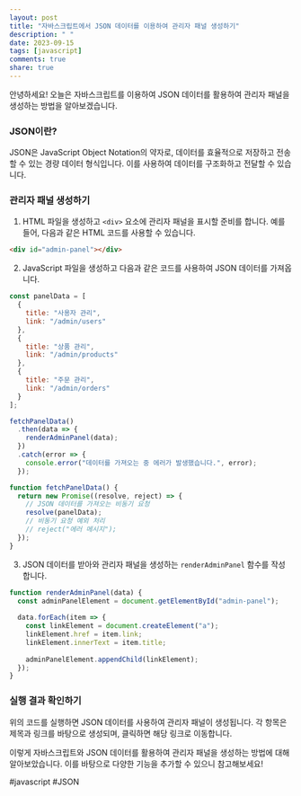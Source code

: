 ```yaml
---
layout: post
title: "자바스크립트에서 JSON 데이터를 이용하여 관리자 패널 생성하기"
description: " "
date: 2023-09-15
tags: [javascript]
comments: true
share: true
---
```


안녕하세요! 오늘은 자바스크립트를 이용하여 JSON 데이터를 활용하여 관리자 패널을 생성하는 방법을 알아보겠습니다.

### JSON이란?

JSON은 JavaScript Object Notation의 약자로, 데이터를 효율적으로 저장하고 전송할 수 있는 경량 데이터 형식입니다. 이를 사용하여 데이터를 구조화하고 전달할 수 있습니다.

### 관리자 패널 생성하기

1. HTML 파일을 생성하고 `<div>` 요소에 관리자 패널을 표시할 준비를 합니다. 예를 들어, 다음과 같은 HTML 코드를 사용할 수 있습니다.

```html
<div id="admin-panel"></div>
```

2. JavaScript 파일을 생성하고 다음과 같은 코드를 사용하여 JSON 데이터를 가져옵니다.

```javascript
const panelData = [
  {
    title: "사용자 관리",
    link: "/admin/users"
  },
  {
    title: "상품 관리",
    link: "/admin/products"
  },
  {
    title: "주문 관리",
    link: "/admin/orders"
  }
];

fetchPanelData()
  .then(data => {
    renderAdminPanel(data);
  })
  .catch(error => {
    console.error("데이터를 가져오는 중 에러가 발생했습니다.", error);
  });

function fetchPanelData() {
  return new Promise((resolve, reject) => {
    // JSON 데이터를 가져오는 비동기 요청
    resolve(panelData);
    // 비동기 요청 예외 처리
    // reject("에러 메시지");
  });
}
```

3. JSON 데이터를 받아와 관리자 패널을 생성하는 `renderAdminPanel` 함수를 작성합니다.

```javascript
function renderAdminPanel(data) {
  const adminPanelElement = document.getElementById("admin-panel");
  
  data.forEach(item => {
    const linkElement = document.createElement("a");
    linkElement.href = item.link;
    linkElement.innerText = item.title;
    
    adminPanelElement.appendChild(linkElement);
  });
}
```

### 실행 결과 확인하기

위의 코드를 실행하면 JSON 데이터를 사용하여 관리자 패널이 생성됩니다. 각 항목은 제목과 링크를 바탕으로 생성되며, 클릭하면 해당 링크로 이동합니다.

이렇게 자바스크립트와 JSON 데이터를 활용하여 관리자 패널을 생성하는 방법에 대해 알아보았습니다. 이를 바탕으로 다양한 기능을 추가할 수 있으니 참고해보세요!

#javascript #JSON